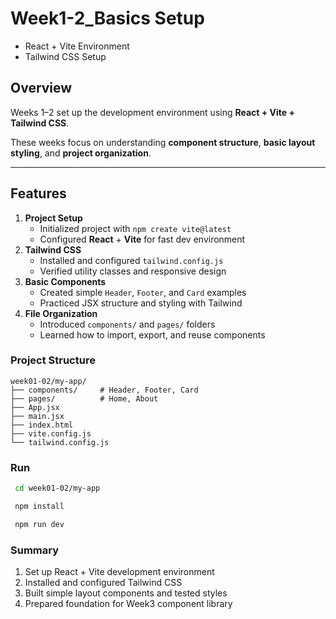 # Week1-2_Basics Setup
- React + Vite Environment
- Tailwind CSS Setup

## Overview
Weeks 1–2 set up the development environment using **React + Vite + Tailwind CSS**.  

These weeks focus on understanding **component structure**, **basic layout styling**, and **project organization**.

---

## Features
1. **Project Setup**
    - Initialized project with `npm create vite@latest`
    - Configured **React** + **Vite** for fast dev environment  
2. **Tailwind CSS**
    - Installed and configured `tailwind.config.js`
    - Verified utility classes and responsive design  
3. **Basic Components**
    - Created simple `Header`, `Footer`, and `Card` examples  
    - Practiced JSX structure and styling with Tailwind  
4. **File Organization**
    - Introduced `components/` and `pages/` folders  
    - Learned how to import, export, and reuse components

### Project Structure
```text
week01-02/my-app/
├── components/     # Header, Footer, Card
├── pages/          # Home, About
├── App.jsx
├── main.jsx
├── index.html
├── vite.config.js
└── tailwind.config.js
```

### Run
```bash
 cd week01-02/my-app
```

```bash
 npm install
```

```bash
 npm run dev
```

### Summary
   1. Set up React + Vite development environment
   2. Installed and configured Tailwind CSS
   3. Built simple layout components and tested styles
   4. Prepared foundation for Week3 component library